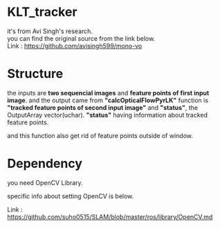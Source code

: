 # KLT_tracker
it's from Avi Singh's research.  
you can find the original source from the link below.  
Link : https://github.com/avisingh599/mono-vo  



# Structure
the inputs are **two sequencial images** and **feature points of first input image**.
and the output came from **"calcOpticalFlowPyrLK"** function is **"tracked feature points of second input image"** and **"status"**, the OutputArray vector(uchar). **"status"** having information about tracked feature points.

and this function also get rid of feature points outside of window. 


# Dependency
you need OpenCV Library.

specific info about setting OpenCV is below.

Link : https://github.com/suho0515/SLAM/blob/master/ros/library/OpenCV.md
